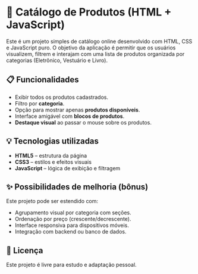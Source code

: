 # 🛒 Catálogo de Produtos (HTML + JavaScript)

Este é um projeto simples de catálogo online desenvolvido com HTML, CSS e JavaScript puro. O objetivo  da aplicação é permitir que os usuários visualizem, filtrem e interajam com uma lista de produtos organizada por categorias (Eletrônico, Vestuário e Livro).


## 📋 Funcionalidades

- Exibir todos os produtos cadastrados.
- Filtro por **categoria**.
- Opção para mostrar apenas **produtos disponíveis**.
- Interface amigável com **blocos de produtos**.
- **Destaque visual** ao passar o mouse sobre os produtos.


## 💡 Tecnologias utilizadas

- **HTML5** – estrutura da página
- **CSS3** – estilos e efeitos visuais
- **JavaScript** – lógica de exibição e filtragem


## ✨ Possibilidades de melhoria (bônus)

Este projeto pode ser estendido com:
- Agrupamento visual por categoria com seções.
- Ordenação por preço (crescente/decrescente).
- Interface responsiva para dispositivos móveis.
- Integração com backend ou banco de dados.


## 📄 Licença

Este projeto é livre para estudo e adaptação pessoal.